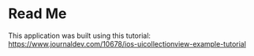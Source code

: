 # Read Me

This application was built using this tutorial:
https://www.journaldev.com/10678/ios-uicollectionview-example-tutorial
